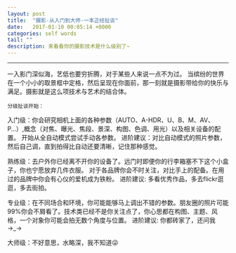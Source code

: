 ```yaml
---
layout: post
title:  "摄影-从入门到大师-一本正经扯谈"
date:   2017-01-10 00:05:14 +0000
categories: self words
tail: ""
description: 来看看你的摄影技术是什么级别了~
---
```

---
一入影门深似海，艺低也要穷折腾，对于某些人来说一点不为过。
当缤纷的世界在一个小小的取景框中定格，然后呈现在你面前，那一刻就是摄影带给你的快乐与满足。摄影就是这么项技术与艺术的结合体。

`分级扯谈开始：`

入门级：你会研究相机上面的各种参数（AUTO、A-HDR、U、B、M、AV、P…）,概念（对焦、曝光、焦段、景深、构图、色调、用光）以及相关设备的配置。
开始从全自动模式尝试手动各参数。
进阶建议：对比自动模式的照片参数，然后自己调，直到拍得比自动还要清晰，记住那种感觉。

熟练级：去户外你已经离不开你的设备了。远门时即便你的行李箱塞不下这个小盒子，你也宁愿放弃几件衣服。
对于各品牌你会不时关注，对比手上的配备。在用过的品牌中你会有心仪的爱机成为铁粉。
进阶建议: 多看优秀作品，多去flickr逛逛，多去街拍。

专业级：在不同场合和环境，你可能能够马上调出不错的参数。朋友圈的照片可能99%你会不屑看了。技术类已经不是你关注点了，你心思都在构图、主题、风格，一个对象你可能会拍无数个角度与位置。
进阶建议: 你都砖家了，还问我→_→

大师级：不好意思，水略深，我不知道😜
